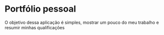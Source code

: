 # Portfólio pessoal

O objetivo dessa aplicação é simples, mostrar um pouco do meu trabalho e resumir minhas qualificações
